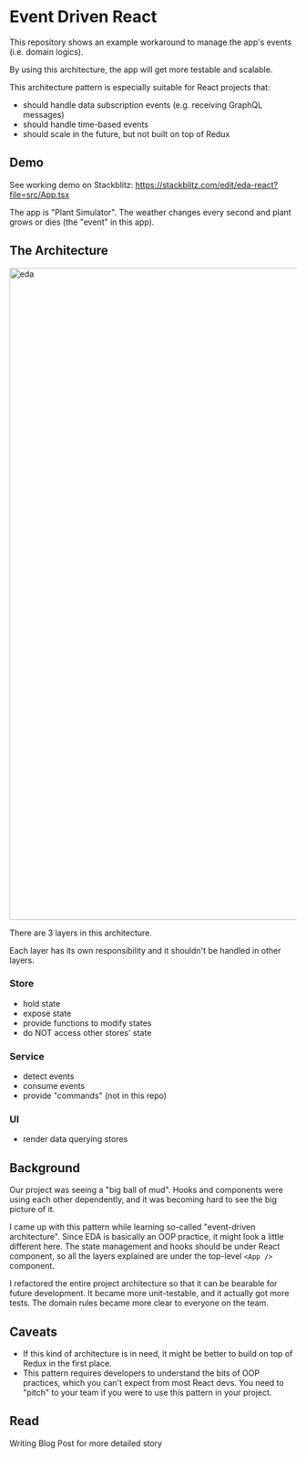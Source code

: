
# Event Driven React

This repository shows an example workaround to manage the app's events (i.e. domain logics). 

By using this architecture, the app will get more testable and scalable. 

This architecture pattern is especially suitable for React projects that:

- should handle data subscription events (e.g. receiving GraphQL messages)
- should handle time-based events
- should scale in the future, but not built on top of Redux

## Demo

See working demo on Stackblitz: 
https://stackblitz.com/edit/eda-react?file=src/App.tsx

The app is "Plant Simulator". The weather changes every second and plant grows or dies (the "event" in this app). 

## The Architecture

<img width="1142" alt="eda" src="https://user-images.githubusercontent.com/58211188/206078459-00f75f2f-494f-40b8-8e60-36f365aa3818.png">

There are 3 layers in this architecture. 

Each layer has its own responsibility and it shouldn't be handled in other layers.

### Store

- hold state
- expose state
- provide functions to modify states
- do NOT access other stores' state

### Service

- detect events
- consume events
- provide "commands" (not in this repo)

### UI

- render data querying stores

## Background

Our project was seeing a "big ball of mud". Hooks and components were using each other dependently, and it was becoming hard to see the big picture of it. 

I came up with this pattern while learning so-called "event-driven architecture". Since EDA is basically an OOP practice, it might look a little different here. The state management and hooks should be under React component, so all the layers explained are under the top-level `<App />`  component.

I refactored the entire project architecture so that it can be bearable for future development. It became more unit-testable, and it actually got more tests. The domain rules became more clear to everyone on the team. 

## Caveats

- If this kind of architecture is in need, it might be better to build on top of Redux in the first place. 
- This pattern requires developers to understand the bits of OOP practices, which you can't expect from most React devs. You need to "pitch" to your team if you were to use this pattern in your project. 

## Read

Writing Blog Post for more detailed story
